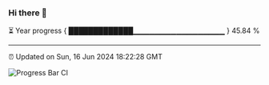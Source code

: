 ### Hi there 👋

⏳ Year progress { █████████████▁▁▁▁▁▁▁▁▁▁▁▁▁▁▁▁▁ } 45.84 %

---

⏰ Updated on Sun, 16 Jun 2024 18:22:28 GMT

![Progress Bar CI](https://github.com/liununu/liununu/workflows/Progress%20Bar%20CI/badge.svg)

